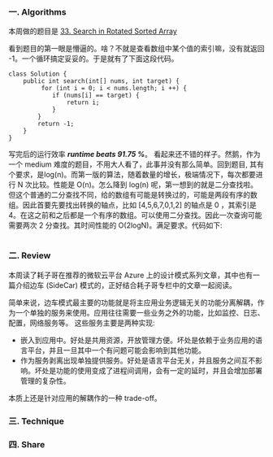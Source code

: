 ### 一. Algorithms
本周做的题目是 [33. Search in Rotated Sorted Array](https://leetcode.com/problems/search-in-rotated-sorted-array/description/) 

看到题目的第一眼是懵逼的。啥？不就是查看数组中某个值的索引嘛，没有就返回 -1。一个循环搞定妥妥的。于是就有了下面这段代码。

```
class Solution {
    public int search(int[] nums, int target) {
         for (int i = 0; i < nums.length; i ++) {
            if (nums[i] == target) {
                return i;
            }
        }
        return -1;
    }
}
```

写完后的运行效率 ***runtime beats 91.75 %***。 看起来还不错的样子。然鹅，作为一个 medium 难度的题目，不用大人看了，此事并没有那么简单。回到题目, 其有个要求，是log(n)。而第一版的算法，随着数量的增长，极端情况下，每次都要进行 N 次比较。性能是 O(n)。怎么降到 log(n) 呢，第一想到的就是二分查找啦。但这个普通的二分查找不同，给的数组有可能是转换过的，可能是两段有序的数组。因此首要先要找出转换的轴点，比如 [4,5,6,7,0,1,2] 的轴点是 0 ，其索引是 4。在这之前和之后都是一个有序的数组。可以使用二分查找。因此一次查询可能需要两次 2 分查找。其时间性能的  O(2logN)。满足要求。代码如下:

```
```

### 二. Review

本周读了耗子哥在推荐的微软云平台 Azure 上的设计模式系列文章，其中也有一篇介绍边车 (SideCar) 模式的，正好结合耗子哥专栏中的文章一起阅读。

简单来说，边车模式最主要的功能就是将主应用业务逻辑无关的功能分离解耦，作为一个单独的服务来使用。应用往往需要一些业务之外的功能，比如监控、日志、配置，网络服务等。 这些服务主要是两种实现:

*  嵌入到应用中。好处是共用资源，开放管理方便。坏处是依赖于业务应用的语言平台，并且一旦其中一个有问题可能会影响到其他功能。
*  作为服务剥离出现单独提供服务。好处是语言平台无关，并且服务之间互不影响。坏处是功能的使用变成了进程间调用，会有一定的延时，并且会增加部署管理的复杂性。

本质上还是针对应用的解耦作的一种 trade-off。



### 三. Technique


### 四. Share

